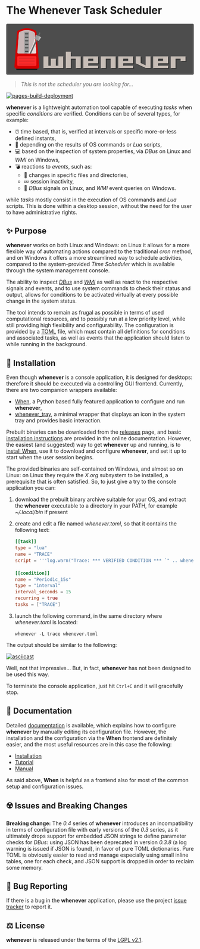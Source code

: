 # The Whenever Task Scheduler

![HeaderImage](docs/graphics/banner.png)

> _This is not the scheduler you are looking for..._

[![pages-build-deployment](https://github.com/almostearthling/whenever/actions/workflows/pages/pages-build-deployment/badge.svg)](https://github.com/almostearthling/whenever/actions/workflows/pages/pages-build-deployment)


**whenever** is a lightweight automation tool capable of executing _tasks_ when specific _conditions_ are verified. Conditions can be of several types, for example:

* :alarm_clock: time based, that is, verified at intervals or specific more-or-less defined instants,
* :wrench: depending on the results of OS commands or _Lua_ scripts,
* :computer: based on the inspection of system properties, via _DBus_ on Linux and _WMI_ on Windows,
* :bomb: reactions to _events_, such as:
  * :file_folder: changes in specific files and directories,
  * :zzz: session inactivity,
  * :rotating_light: _DBus_ signals on Linux, and _WMI_ event queries on Windows.

while _tasks_ mostly consist in the execution of OS commands and _Lua_ scripts. This is done within a desktop session, without the need for the user to have administrative rights.


## :sparkles: Purpose

**whenever** works on both Linux and Windows: on Linux it allows for a more flexible way of automating actions compared to the traditional _cron_ method, and on Windows it offers a more streamlined way to schedule activities, compared to the system-provided _Time Scheduler_ which is available through the system management console.

The ability to inspect [_DBus_](https://www.freedesktop.org/wiki/Software/dbus/) and [_WMI_](https://learn.microsoft.com/it-it/windows/win32/wmisdk/wmi-start-page) as well as react to the respective signals and events, and to use system commands to check their status and output, allows for conditions to be activated virtually at every possible change in the system status.

The tool intends to remain as frugal as possible in terms of used computational resources, and to possibly run at a low priority level, while still providing high flexibility and configurability. The configuration is provided by a [TOML](https://toml.io/) file, which must contain all definitions for conditions and associated tasks, as well as events that the application should listen to while running in the background.


## :floppy_disk: Installation

Even though **whenever** is a console application, it is designed for desktops: therefore it should be executed via a controlling GUI frontend. Currently, there are two companion wrappers available:

* [When](https://github.com/almostearthling/when-command), a Python based fully featured application to configure and run **whenever**,
* [whenever_tray](https://github.com/almostearthling/whenever_tray), a minimal wrapper that displays an icon in the system tray and provides basic interaction.

Prebuilt binaries can be downloaded from the [releases](https://github.com/almostearthling/whenever/releases) page, and basic [installation instructions](https://almostearthling.github.io/whenever/90.install.html) are provided in the online documentation. However, the easiest (and suggested) way to get **whenever** up and running, is to [install When](https://almostearthling.github.io/when-command/install.html), use it to download and configure **whenever**, and set it up to start when the user session begins.

The provided binaries are self-contained on Windows, and almost so on Linux: on Linux they require the _X.org_ subsystem to be installed, a prerequisite that is often satisfied. So, to just give a try to the console application you can:

1. download the prebuilt binary archive suitable for your OS, and extract the **whenever** executable to a directory in your PATH, for example _~/.local/bin_ if present
2. create and edit a file named _whenever.toml_, so that it contains the following text:

   ```toml
   [[task]]
   type = "lua"
   name = "TRACE"
   script = '''log.warn("Trace: *** VERIFIED CONDITION *** `" .. whenever_condition .. "`");'''

   [[condition]]
   name = "Periodic_15s"
   type = "interval"
   interval_seconds = 15
   recurring = true
   tasks = ["TRACE"]
   ```

3. launch the following command, in the same directory where _whenever.toml_ is located:

   ```shell
   whenever -L trace whenever.toml
   ```

The output should be similar to the following:

[![asciicast](https://asciinema.org/a/2q7yy5p1uqv9FBRRGl53LvZUb.svg)](https://asciinema.org/a/2q7yy5p1uqv9FBRRGl53LvZUb)

Well, not that impressive... But, in fact, **whenever** has not been designed to be used this way.

To terminate the console application, just hit `Ctrl+C` and it will gracefully stop.


## :book: Documentation

Detailed [documentation](https://almostearthling.github.io/whenever/index.html) is available, which explains how to configure **whenever** by manually editing its configuration file. However, the installation and the configuration via the **When** frontend are definitely easier, and the most useful resources are in this case the following:

* [Installation](https://almostearthling.github.io/when-command/install.html)
* [Tutorial](https://almostearthling.github.io/when-command/tutorial.html)
* [Manual](https://almostearthling.github.io/when-command/main.html)

As said above, **When** is helpful as a frontend also for most of the common setup and configuration issues.


## :radioactive: Issues and Breaking Changes

**Breaking change:** The _0.4_ series of **whenever** introduces an incompatibility in terms of configuration file with early versions of the _0.3_ series, as it ultimately drops support for embedded JSON strings to define parameter checks for _DBus_: using JSON has been deprecated in version _0.3.8_ (a log warning is issued if JSON is found), in favor of pure TOML dictionaries. Pure TOML is obviously easier to read and manage especially using small inline tables, one for each check, and JSON support is dropped in order to reclaim some memory.


## :lady_beetle: Bug Reporting

If there is a bug in the **whenever** application, please use the project [issue tracker](https://github.com/almostearthling/whenever/issues) to report it.


## :balance_scale: License

**whenever** is released under the terms of the [LGPL v2.1](LICENSE).
